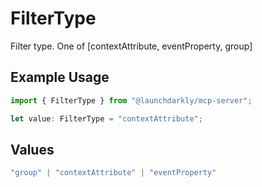 # FilterType

Filter type. One of [contextAttribute, eventProperty, group]

## Example Usage

```typescript
import { FilterType } from "@launchdarkly/mcp-server";

let value: FilterType = "contextAttribute";
```

## Values

```typescript
"group" | "contextAttribute" | "eventProperty"
```
